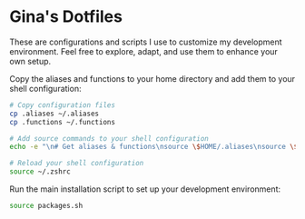 # Gina's Dotfiles

These are configurations and scripts I use to customize my development environment. Feel free to explore, adapt, and use them to enhance your own setup.

Copy the aliases and functions to your home directory and add them to your shell configuration:

```bash
# Copy configuration files
cp .aliases ~/.aliases
cp .functions ~/.functions

# Add source commands to your shell configuration
echo -e "\n# Get aliases & functions\nsource \$HOME/.aliases\nsource \$HOME/.functions" >> ~/.zshrc

# Reload your shell configuration
source ~/.zshrc
```

Run the main installation script to set up your development environment:

```bash
source packages.sh
```
